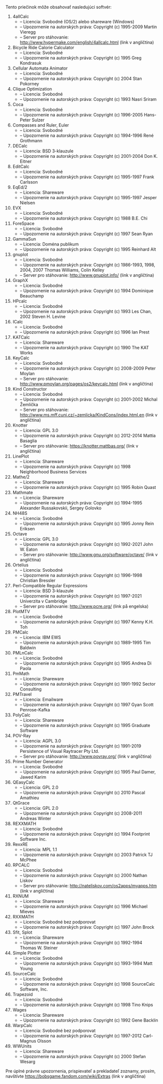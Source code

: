 Tento priečinok môže obsahovať nasledujúci softvér:

1. 4allCalc
   - – Licencia: Svobodné (OS/2) alebo shareware (Windows)
   - – Upozornenie na autorských práva: Copyright (c) 1995-2009 Martin Vieregg
   - – Server pro stáhovanie: http://www.hypermake.com/english/4allcalc.html (link v angličtina)
2. Bicycle Ride Calorie Calculator
   - – Licencia: Svobodné
   - – Upozornenie na autorských práva: Copyright (c) 1995 Greg Kondrasuk
3. Cellular Automata Animator
   - – Licencia: Svobodné
   - – Upozornenie na autorských práva: Copyright (c) 2004 Stan Pokorney
4. Clique Optimization
   - – Licencia: Svobodné
   - – Upozornenie na autorských práva: Copyright (c) 1993 Nasri Sriram
5. Coca
   - – Licencia: Svobodné
   - – Upozornenie na autorských práva: Copyright (c) 1996-2005 Hans-Peter Sulzer
6. Compasses and Ruler, Euler
   - – Licencia: Svobodné
   - – Upozornenie na autorských práva: Copyright (c) 1994-1996 René Grothmann
7. DECalc
   - – Licencia: BSD 3-klauzule
   - – Upozornenie na autorských práva: Copyright (c) 2001-2004 Don K. Eitner
8. EditCalc
   - – Licencia: Svobodné
   - – Upozornenie na autorských práva: Copyright (c) 1995-1997 Frank Carlsson
9. EqEd/2
   - – Licencia: Shareware
   - – Upozornenie na autorských práva: Copyright (c) 1995-1997 Jesper Nielsen
10. EVX
    - – Licencia: Svobodné
    - – Upozornenie na autorských práva: Copyright (c) 1988 B.E. Chi
11. ForeSpace
    - – Licencia: Svobodné
    - – Upozornenie na autorských práva: Copyright (c) 1997 Sean Ryan
12. GammaSun
    - – Licencia: Doména publikum
    - – Upozornenie na autorských práva: Copyright (c) 1995 Reinhard Alt
13. gnuplot
    - – Licencia: Svobodné
    - – Upozornenie na autorských práva: Copyright (c) 1986-1993, 1998, 2004, 2007 Thomas Williams, Colin Kelley
    - – Server pro stáhovanie: http://www.gnuplot.info/ (link v angličtina)
14. GraphX
    - – Licencia: Svobodné
    - – Upozornenie na autorských práva: Copyright (c) 1994 Dominique Beauchamp
15. HPcalc
    - – Licencia: Svobodné
    - – Upozornenie na autorských práva: Copyright (c) 1993 Les Chan, 2002 Steven H. Levine
16. ICalc
    - – Licencia: Svobodné
    - – Upozornenie na autorských práva: Copyright (c) 1996 Ian Prest
17. KATCalc
    - – Licencia: Shareware
    - – Upozornenie na autorských práva: Copyright (c) 1990 The KAT Works
18. KeyCalc
    - – Licencia: Svobodné
    - – Upozornenie na autorských práva: Copyright (c) 2008-2009 Peter Moylan
    - – Server pro stáhovanie: http://www.pmoylan.org/pages/os2/keycalc.html (link v angličtina)
19. Kind Constructor
    - – Licencia: Svobodné
    - – Upozornenie na autorských práva: Copyright (c) 2001-2002 Michal Žemlička
    - – Server pro stáhovanie: http://www.ms.mff.cuni.cz/~zemlicka/KindCons/index.html.en (link v angličtina)
20. Knotter
    - – Licencia: GPL 3.0
    - – Upozornenie na autorských práva: Copyright (c) 2012-2014 Mattia Basaglia
    - – Server pro stáhovanie: https://knotter.mattbas.org/ (link v angličtina)
21. LinePlot
    - – Licencia: Shareware
    - – Upozornenie na autorských práva: Copyright (c) 1998 Neighborhood Business Services
22. Mathe/2
    - – Licencia: Shareware
    - – Upozornenie na autorských práva: Copyright (c) 1995 Robin Quast
23. Mathmate
    - – Licencia: Shareware
    - – Upozornenie na autorských práva: Copyright (c) 1994-1995 Alexander Russakovskii, Sergey Golovko
24. NH48S
    - – Licencia: Svobodné
    - – Upozornenie na autorských práva: Copyright (c) 1995 Jonny Rein Eriksen
25. Octave
    - – Licencia: GPL 3.0
    - – Upozornenie na autorských práva: Copyright (c) 1992-2021 John W. Eaton
    - – Server pro stáhovanie: http://www.gnu.org/software/octave/ (link v angličtina)
26. Ortelius
    - – Licencia: Svobodné
    - – Upozornenie na autorských práva: Copyright (c) 1996-1998 Christian Bressler
27. Perl-Compatible Regular Expressions
    - – Licencia: BSD 3-klauzule
    - – Upozornenie na autorských práva: Copyright (c) 1997-2021 Univerzita v Cambridge
    - – Server pro stáhovanie: http://www.pcre.org/ (link på engelska)
28. PlotMTV
    - – Licencia: Svobodné
    - – Upozornenie na autorských práva: Copyright (c) 1997 Kenny K.H. Toh
29. PMCalc
    - – Licencia: IBM EWS
    - – Upozornenie na autorských práva: Copyright (c) 1989-1995 Tim Baldwin
30. PMLnCalc
    - – Licencia: Svobodné
    - – Upozornenie na autorských práva: Copyright (c) 1995 Andrea Di Paola
31. PmMath
    - – Licencia: Shareware
    - – Upozornenie na autorských práva: Copyright (c) 1991-1992 Sector Consulting
32. PMTravel
    - – Licencia: Emailware
    - – Upozornenie na autorských práva: Copyright (c) 1997 Gyan Scott Penrose-Kafka
33. PolyCalc
    - – Licencia: Shareware
    - – Upozornenie na autorských práva: Copyright (c) 1995 Graduate Software
34. POV-Ray
    - – Licencia: AGPL 3.0
    - – Upozornenie na autorských práva: Copyright (c) 1991-2019 Persistence of Visual Raytracer Pty Ltd.
    - – Server pro stáhovanie: http://www.povray.org/ (link v angličtina)
35. Prime Number Generator
    - – Licencia: Svobodné
    - – Upozornenie na autorských práva: Copyright (c) 1995 Paul Damer, Jawed Karim
36. QEasyCalc
    - – Licencia: GPL 2.0
    - – Upozornenie na autorských práva: Copyright (c) 2010 Pascal Amathieu
37. QtGrace
    - – Licencia: GPL 2.0
    - – Upozornenie na autorských práva: Copyright (c) 2008-2011 Andreas Winter
38. REXXMATH
    - – Licencia: Svobodné
    - – Upozornenie na autorských práva: Copyright (c) 1994 Footprint Software Inc.
39. RexxRE
    - – Licencia: MPL 1.1
    - – Upozornenie na autorských práva: Copyright (c) 2003 Patrick TJ McPhee
40. RPCALC
    - – Licencia: Svobodné
    - – Upozornenie na autorských práva: Copyright (c) 2000 Nathan Liskov
    - – Server pro stáhovanie: http://nateliskov.com/os2apps/myapps.htm (link v angličtina)
41. RXNUM
    - – Licencia: Shareware
    - – Upozornenie na autorských práva: Copyright (c) 1996 Michael Mieves
42. RXXMATH
    - – Licencia: Svobodné bez podporovat
    - – Upozornenie na autorských práva: Copyright (c) 1997 John Brock
43. Sfit, Splot
    - – Licencia: Shareware
    - – Upozornenie na autorských práva: Copyright (c) 1992-1994 Thomas W. Steiner
44. Simple Plotter
    - – Licencia: Svobodné
    - – Upozornenie na autorských práva: Copyright (c) 1993-1994 Matt Young
45. SourceCalc
    - – Licencia: Svobodné
    - – Upozornenie na autorských práva: Copyright (c) 1998 SourceCalc Software, Inc.
46. Trapezoid
    - – Licencia: Svobodné
    - – Upozornenie na autorských práva: Copyright (c) 1998 Tino Knips
47. Wages
    - – Licencia: Shareware
    - – Upozornenie na autorských práva: Copyright (c) 1992 Gene Backlin
48. WarpCalc
    - – Licencia: Svobodné bez podporovat
    - – Upozornenie na autorských práva: Copyright (c) 1997-2012 Carl-Magnus Olsson
49. WWUnits
    - – Licencia: Shareware
    - – Upozornenie na autorských práva: Copyright (c) 2000 Stefan Wesarg

Pre úplné právne upozornenia, prispievateľ a prekladateľ zoznamy, prosím, navštívte https://bobsgame.fandom.com/wiki/Extras (link v angličtina)
